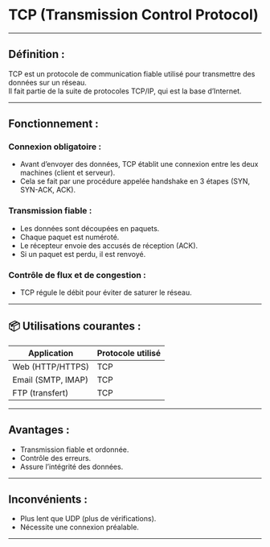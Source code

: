 # TCP (Transmission Control Protocol)

---

## Définition :

TCP est un protocole de communication fiable utilisé pour transmettre des données sur un réseau.  
Il fait partie de la suite de protocoles TCP/IP, qui est la base d’Internet.

---

## Fonctionnement :

### Connexion obligatoire :

- Avant d’envoyer des données, TCP établit une connexion entre les deux machines (client et serveur).  
- Cela se fait par une procédure appelée handshake en 3 étapes (SYN, SYN-ACK, ACK).

### Transmission fiable :

- Les données sont découpées en paquets.  
- Chaque paquet est numéroté.  
- Le récepteur envoie des accusés de réception (ACK).  
- Si un paquet est perdu, il est renvoyé.

### Contrôle de flux et de congestion :

- TCP régule le débit pour éviter de saturer le réseau.

---

## 📦 Utilisations courantes :

| Application        | Protocole utilisé |
|--------------------|-------------------|
| Web (HTTP/HTTPS)   | TCP               |
| Email (SMTP, IMAP) | TCP               |
| FTP (transfert)    | TCP               |

---

## Avantages :

- Transmission fiable et ordonnée.  
- Contrôle des erreurs.  
- Assure l’intégrité des données.

---

## Inconvénients :

- Plus lent que UDP (plus de vérifications).  
- Nécessite une connexion préalable.

---

